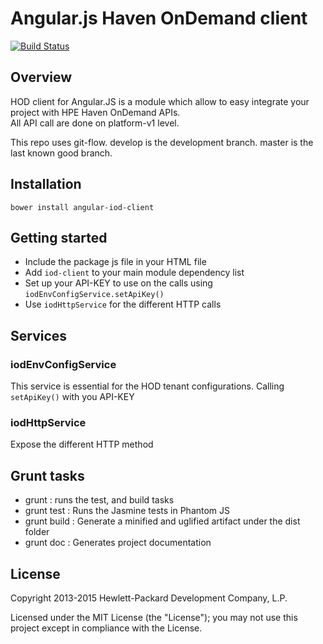 # Angular.js Haven OnDemand client
[![Build Status](https://travis-ci.org/hpe-idol/angular-iod-client.svg?branch=feature%2Fplatform-v1)](https://travis-ci.org/hpe-idol/angular-iod-client)

## Overview 
HOD client for Angular.JS is a module which allow to easy integrate your project with HPE Haven OnDemand APIs.  
All API call are done on platform-v1 level.


This repo uses git-flow. develop is the development branch. master is the last known good branch.

## Installation

    bower install angular-iod-client


## Getting started 
* Include the package js file in your HTML file
* Add `iod-client` to your main module dependency list
* Set up your API-KEY to use on the calls using `iodEnvConfigService.setApiKey()`
* Use `iodHttpService` for the different HTTP calls 

## Services 

### iodEnvConfigService
This service is essential for the HOD tenant configurations. Calling `setApiKey()` with you API-KEY     

### iodHttpService
Expose the different HTTP method 

## Grunt tasks
* grunt : runs the test, and build tasks
* grunt test : Runs the Jasmine tests in Phantom JS
* grunt build : Generate a minified and uglified artifact under the dist folder
* grunt doc : Generates project documentation


## License
Copyright 2013-2015 Hewlett-Packard Development Company, L.P.

Licensed under the MIT License (the "License"); you may not use this project except in compliance with the License.
